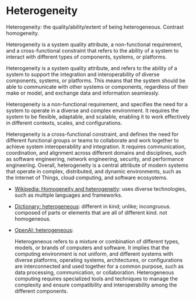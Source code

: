 # Heterogeneity

Heterogeneity: the quality/ability/extent of being heterogeneous. Contrast homogeneity.

<div data-chatgpt-prompt="explain heterogeneity (system quality attribute, cross-functional constraint, non-functional requirement)">Heterogeneity is a system quality attribute, a non-functional requirement, and a cross-functional constraint that refers to the ability of a system to interact with different types of components, systems, or platforms. 

Heterogeneity is a system quality attribute, and refers to the ability of a system to support the integration and interoperability of diverse components, systems, or platforms. This means that the system should be able to communicate with other systems or components, regardless of their make or model, and exchange data and information seamlessly. 

Heterogeneity is a non-functional requirement, and specifies the need for a system to operate in a diverse and complex environment. It requires the system to be flexible, adaptable, and scalable, enabling it to work effectively in different contexts, scales, and configurations. 

Heterogeneity is a cross-functional constraint, and defines the need for different functional groups or teams to collaborate and work together to achieve system interoperability and integration. It requires communication, coordination, and alignment across different domains and disciplines, such as software engineering, network engineering, security, and performance engineering. Overall, heterogeneity is a central attribute of modern systems that operate in complex, distributed, and dynamic environments, such as the Internet of Things, cloud computing, and software ecosystems.</div>

* [Wikipedia: Homogeneity and heterogeneity](https://wikipedia.org/wiki/Homogeneity_and_heterogeneity): uses diverse technologies, such as multiple languages and frameworks.

* [Dictionary: heterogeneous](https://www.dictionary.com/browse/heterogenous): different in kind; unlike; incongruous. composed of parts or elements that are all of different kind. not homogeneous.

* [OpenAI: heterogeneous](https:://openai.com): <div data-chatgpt-prompt="define heterogeneous (computers and software)">Heterogeneous refers to a mixture or combination of different types, models, or brands of computers and software. It implies that the computing environment is not uniform, and different systems with diverse platforms, operating systems, architectures, or configurations are interconnected and used together for a common purpose, such as data processing, communication, or collaboration. Heterogeneous computing requires specialized tools and techniques to manage the complexity and ensure compatibility and interoperability among the different components.</div>


